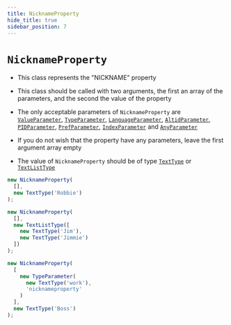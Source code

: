 ```yaml
---
title: NicknameProperty
hide_title: true
sidebar_position: 7
---
```


# `NicknameProperty`

* This class represents the "NICKNAME" property

* This class should be called with two arguments, the first an array of the parameters, and the second the value of the property

* The only acceptable parameters of ```NicknameProperty``` are
[`ValueParameter`](/documentation/parameters/valueparameter), [`TypeParameter`](/documentation/parameters/typeparameter), [`LanguageParameter`](/documentation/parameters/languageparameter), [`AltidParameter`](/documentation/parameters/altidparameter), [`PIDParameter`](/documentation/parameters/pidparameter), [`PrefParameter`](/documentation/parameters/prefparameter), [`IndexParameter`](/documentation/parameters/indexparameter) and [`AnyParameter`](/documentation/parameters/anyparameter)

* If you do not wish that the property have any parameters, leave the first argument array empty

* The value of ```NicknameProperty``` should be of type [`TextType`](/documentation/values/texttype-and-textlisttype) or [`TextListType`](/documentation/values/texttype-and-textlisttype)

```js
new NicknameProperty(
  [],
  new TextType('Robbie')
);

new NicknameProperty(
  [],
  new TextListType([
    new TextType('Jim'),
    new TextType('Jimmie')
  ])
);

new NicknameProperty(
  [
    new TypeParameter(
      new TextType('work'),
      'nicknameproperty'
    )
  ],
  new TextType('Boss')
);
```

